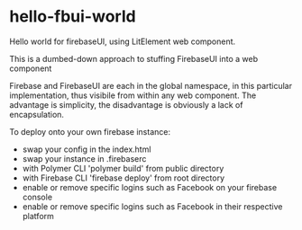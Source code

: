 # hello-fbui-world

Hello world for firebaseUI, using LitElement web component.

This is a dumbed-down approach to stuffing FirebaseUI into a web
component

Firebase and FirebaseUI are each in the global namespace, in this
particular implementation, thus visibile from within any web component.
The advantage is simplicity, the disadvantage is obviously a lack of
encapsulation.
  
To deploy onto your own firebase instance:

- swap your config in the index.html
- swap your instance in .firebaserc
- with Polymer CLI 'polymer build' from public directory
- with Firebase CLI 'firebase deploy' from root directory
- enable or remove specific logins such as Facebook on your firebase console
- enable or remove specific logins such as Facebook in their respective platform
